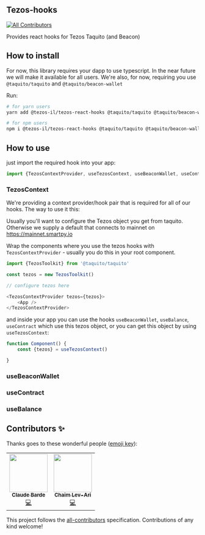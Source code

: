 ## Tezos-hooks
<!-- ALL-CONTRIBUTORS-BADGE:START - Do not remove or modify this section -->
[![All Contributors](https://img.shields.io/badge/all_contributors-2-orange.svg?style=flat-square)](#contributors-)
<!-- ALL-CONTRIBUTORS-BADGE:END -->

Provides react hooks for Tezos Taquito (and Beacon)


## How to install

For now, this library requires your dapp to use typescript. In the near future we will make it available for all users.
We're also, for now, requiring you use `@taquito/taquito` and `@taquito/beacon-wallet`

Run:
```bash
# for yarn users
yarn add @tezos-il/tezos-react-hooks @taquito/taquito @taquito/beacon-wallet

# for npm users
npm i @tezos-il/tezos-react-hooks @taquito/taquito @taquito/beacon-wallet
```

## How to use
just import the required hook into your app:

```js
import {TezosContextProvider, useTezosContext, useBeaconWallet, useContract, useBalance} from `@tezos-il/tezos-react-hooks`
```

### TezosContext
We're providing a context provider/hook pair that is required for all of our hooks. The way to use it this:

Usually you'll want to configure the Tezos object you get from taquito. Otherwise we supply a default that connects to mainnet on https://mainnet.smartpy.io

Wrap the components where you use the tezos hooks with `TezosContextProvider` - usually you do this in your root component.

```js
import {TezosToolkit} from '@taquito/taquito'

const tezos = new TezosToolkit()

// configure tezos here

<TezosContextProvider tezos={tezos}>
    <App />
</TezosContextProvider>
```

and inside your app you can use the hooks `useBeaconWallet`, `useBalance`, `useContract` which use this tezos object, or you can get this object by using `useTezosContext`:

```js
function Component() {
    const {tezos} = useTezosContext()

}
```

### useBeaconWallet

### useContract

### useBalance

## Contributors ✨

Thanks goes to these wonderful people ([emoji key](https://allcontributors.org/docs/en/emoji-key)):

<!-- ALL-CONTRIBUTORS-LIST:START - Do not remove or modify this section -->
<!-- prettier-ignore-start -->
<!-- markdownlint-disable -->
<table>
  <tr>
    <td align="center"><a href="https://github.com/claudebarde"><img src="https://avatars3.githubusercontent.com/u/25201109?v=4" width="100px;" alt=""/><br /><sub><b>Claude Barde</b></sub></a><br /><a href="https://github.com/tezos-israel/tezos-react-hooks/commits?author=claudebarde" title="Code">💻</a></td>
    <td align="center"><a href="https://github.com/chiptus"><img src="https://avatars3.githubusercontent.com/u/1381655?v=4" width="100px;" alt=""/><br /><sub><b>Chaim Lev-Ari</b></sub></a><br /><a href="https://github.com/tezos-israel/tezos-react-hooks/commits?author=chiptus" title="Code">💻</a></td>
  </tr>
</table>

<!-- markdownlint-enable -->
<!-- prettier-ignore-end -->
<!-- ALL-CONTRIBUTORS-LIST:END -->

This project follows the [all-contributors](https://github.com/all-contributors/all-contributors) specification. Contributions of any kind welcome!
